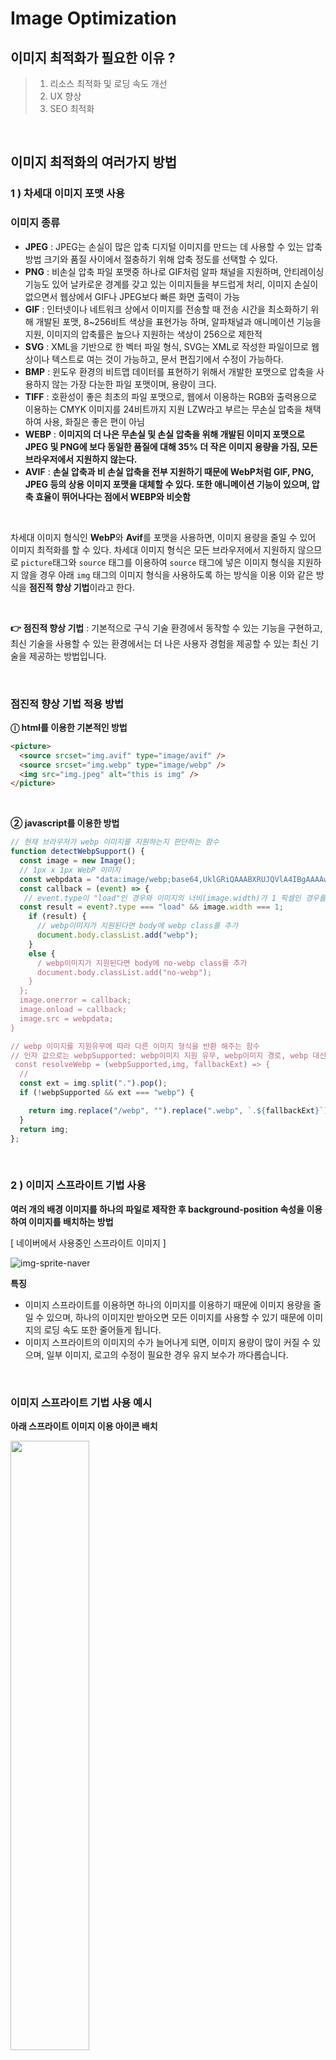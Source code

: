 # Image Optimization

## 이미지 최적화가 필요한 이유 ?

> 1. 리소스 최적화 및 로딩 속도 개선
> 2. UX 향상
> 3. SEO 최적화

</br>

## 이미지 최적화의 여러가지 방법

### 1 ) 차세대 이미지 포맷 사용

### 이미지 종류

- **JPEG** : JPEG는 손실이 많은 압축 디지털 이미지를 만드는 데 사용할 수 있는 압축 방법 크기와 품질 사이에서 절충하기 위해 압축 정도를 선택할 수 있다.
- **PNG** : 비손실 압축 파일 포맷중 하나로 GIF처럼 알파 채널을 지원하며, 안티레이싱 기능도 있어 날카로운 경계를 갖고 있는 이미지들을 부드럽게 처리, 이미지 손실이 없으면서 웹상에서 GIF나 JPEG보다 빠른 화면 출력이 가능
- **GIF** : 인터넷이나 네트워크 상에서 이미지를 전송할 때 전송 시간을 최소화하기 위해 개발된 포맷, 8~256비트 색상을 표현가능 하며, 알파채널과 애니메이션 기능을 지원, 이미지의 압축률은 높으나 지원하는 색상이 256으로 제한적
- **SVG** : XML을 기반으로 한 벡터 파일 형식, SVG는 XML로 작성한 파일이므로 웹상이나 텍스트로 여는 것이 가능하고, 문서 편집기에서 수정이 가능하다.
- **BMP** : 윈도우 환경의 비트맵 데이터를 표현하기 위해서 개발한 포맷으로 압축을 사용하지 않는 가장 다눈한 파일 포맷이며, 용량이 크다.
- **TIFF** : 호환성이 좋은 최초의 파일 포맷으로, 웹에서 이용하는 RGB와 출력용으로 이용하는 CMYK 이미지를 24비트까지 지원 LZW라고 부르는 무손실 압축을 채택하여 사용, 화질은 좋은 편이 아님
- **WEBP** : **이미지의 더 나은 무손실 및 손실 압축을 위해 개발된 이미지 포맷으로 JPEG 및 PNG에 보다 동일한 품질에 대해 35% 더 작은 이미지 용량을 가짐, 모든 브라우저에서 지원하지 않는다.**
- **AVIF** : **손실 압축과 비 손실 압축을 전부 지원하기 때문에 WebP처럼 GIF, PNG, JPEG 등의 상용 이미지 포맷을 대체할 수 있다. 또한 애니메이션 기능이 있으며, 압축 효율이 뛰어나다는 점에서 WEBP와 비슷함**

</br>

차세대 이미지 형식인 **WebP**와 **Avif**를 포맷을 사용하면, 이미지 용량을 줄일 수 있어 이미지 최적화를 할 수 있다.
차세대 이미지 형식은 모든 브라우저에서 지원하지 않으므로 `picture`태그와 `source` 태그를 이용하여 `source` 태그에 넣은 이미지 형식을 지원하지 않을 경우 아래 `img` 태그의 이미지 형식을 사용하도록 하는 방식을 이용 이와 같은 방식을 **점진적 향상 기법**이라고 한다.

</br>

**👉 점진적 향상 기법** : 기본적으로 구식 기술 환경에서 동작할 수 있는 기능을 구현하고, 최신 기술을 사용할 수 있는 환경에서는 더 나은 사용자 경험을 제공할 수 있는 최신 기술을 제공하는 방법입니다.

</br>

### **점진적 향상 기법 적용 방법**

**ⓛ html를 이용한 기본적인 방법**

```html
<picture>
  <source srcset="img.avif" type="image/avif" />
  <source srcset="img.webp" type="image/webp" />
  <img src="img.jpeg" alt="this is img" />
</picture>
```

</br>

**② javascript를 이용한 방법**

```javascript
// 현재 브라우저가 webp 이미지를 지원하는지 판단하는 함수
function detectWebpSupport() {
  const image = new Image();
  // 1px x 1px WebP 이미지
  const webpdata = "data:image/webp;base64,UklGRiQAAABXRUJQVlA4IBgAAAAwAQCdASoBAAEAAwA0JaQAA3AA/vuUAAA=";
  const callback = (event) => {
   // event.type이 "load"인 경우와 이미지의 너비(image.width)가 1 픽셀인 경우를 검사하여 브라우저가 WebP 이미지를 지원하는지 여부를 판별
  const result = event?.type === "load" && image.width === 1;
    if (result) {
      // webp이미지가 지원된다면 body에 webp class를 추가
      document.body.classList.add("webp");
    }
    else {
      / webp이미지가 지원된다면 body에 no-webp class를 추가
      document.body.classList.add("no-webp");
    }
  };
  image.onerror = callback;
  image.onload = callback;
  image.src = webpdata;
}

// webp 이미지를 지원유무에 따라 다른 이미지 형식을 반환 해주는 함수
// 인자 값으로는 webpSupported: webp이미지 지원 유무, webp이미지 경로, webp 대신 사용할 이미지 형식
 const resolveWebp = (webpSupported,img, fallbackExt) => {
  //
  const ext = img.split(".").pop();
  if (!webpSupported && ext === "webp") {

    return img.replace("/webp", "").replace(".webp", `.${fallbackExt}`);
  }
  return img;
};

```

</br>

### 2 ) 이미지 스프라이트 기법 사용

**여러 개의 배경 이미지를 하나의 파일로 제작한 후 background-position 속성을 이용하여 이미지를 배치하는 방법**

[ 네이버에서 사용중인 스프라이트 이미지 ]

![img-sprite-naver](https://github.com/NamJongtae/javascript-study/assets/113427991/b5ace00f-1222-4ce2-80df-f2c0393126f0)

**특징**

- 이미지 스프라이트를 이용하면 하나의 이미지를 이용하기 때문에 이미지 용량을 줄일 수 있으며, 하나의 이미지만 받아오면 모든 이미지를 사용할 수 있기 때문에 이미지의 로딩 속도 또한 줄어들게 됩니다.
- 이미지 스프라이트의 이미지의 수가 늘어나게 되면, 이미지 용량이 많이 커질 수 있으며, 일부 이미지, 로고의 수정이 필요한 경우 유지 보수가 까다롭습니다.

</br>

### 이미지 스프라이트 기법 사용 예시

**아래 스프라이트 이미지 이용 아이콘 배치**

<img src="https://github.com/NamJongtae/javascript-study/assets/113427991/0ee657af-77fc-4ec6-a2f5-2a9ca2008fb6" width="50%" />

</br>
</br>

### 이미지 스프라이트 적용 코드

```html
<html lang="en">
  <head>
    <meta charset="UTF-8" />
    <meta name="viewport" content="width=device-width, initial-scale=1.0" />
    <title>sprite img</title>
    <style>
      a {
        display: inline-block;
        position: relative;
        padding: 10px 10px 10px 45px;
        border: 1px solid #bdbdbd;
        border-radius: 10px;
        text-decoration: none;
        color: inherit;
      }
      a::after {
        content: "";
        position: absolute;
        top: 50%;
        left: 10px;
        transform: translateY(-50%);
        background: url("img/sprites.png") no-repeat;
        width: 30px;
        height: 30px;
      }
      .naver1::after {
        background-position: 0px 0px;
        background-size: 67px 67px;
      }
      .naver2::after {
        background-position: -37px 0px;
        background-size: 67px 67px;
      }
      .naver3::after {
        background-position: 0px -37px;
        background-size: 67px 67px;
      }
      .naver4::after {
        background-position: -37px -37px;
        background-size: 67px 67px;
      }
    </style>
  </head>
  <body>
    <a href="#" class="naver1">네이버 1</a>
    <a href="#" class="naver2">네이버 2</a>
    <a href="#" class="naver3">네이버 3</a>
    <a href="#" class="naver4">네이버 4</a>
  </body>
</html>
```

</br>

### 적용된 화면

![img-sprite-icons2](https://github.com/NamJongtae/javascript-study/assets/113427991/1c42ec21-8b11-4ff4-a14f-3a9cc83ec9fc)

</br>

### 3 ) 이미지 Lazy-loading 기법

**Image Lazy Loading**은 페이지 안에 있는 **실제 이미지들이 실제로 화면에 보여질 필요가 있을 때 로딩을 할 수 있도록 하는 기술**로 페이지 내에서 바로 로딩을 하지 않고 로딩 시점을 뒤로 미루는 것으로 페이지 초기 로딩 시 필요로 한 이미지의 수를 줄일 수 있으며, 또한 웹 성능과 디바이스 내 리소스 활용도 증가, 그리고 연관된 비용을 줄이는데 도움을 줄 수 있습니다.

### **Lazy-loading 기법 사용 방법**

**① img 태그를이용한 일반적인 방법**

```html
<picture>
  <source media="(min-width: 800px)" srcset="large.jpg 1x, larger.jpg 2x" />
  <img src="photo.jpg" loading="lazy" />
</picture>
```

- `loading` 속성은 브라우저의 이미지 로드 시점 여부를 결정 할 수 있습니다.
- `loading` 속성의 값으로 lazy 를 사용하면 브라우저 스크롤에 반응해서 뷰포트 영역에 근접할 때 이미지를 로딩합니다.

</br>

**② Intersection Observer API를 이용한 방법**

- `Intersection Observer API`는 최상위 `document` 의 `viewport` 사이의 intersection 내의 변화를 비동기적으로 관찰하는 방법
- 웹 페이지를 스크롤 할 때 어떤 요소 이미지가 해당 뷰포트내에 교차 되었는지를 판단할 수 있는 방법을 제공합니다.
- 이 방법을 이용해 해당되는 이미지가 교차 되면 이미지를 로딩할 수 있도록 JavaScript 핸들링 하면 됩니다.

</br>

**이미지 지연 로딩 구현 동작 과정**

1. **Intersection Observer의 options 객체 생성**
   - root에 타겟 요소의 가시성을 확인할 뷰포트 요소
   - rootMargin: root의 각 측면의 영역을 수측 또는 증가
   - threshold: observer의 callback이 실행될 타겟 요소의 가시성 퍼-센티지
2. **Intersection Observer의 callback 함수 생성**
   - 타겟 요소와 root가 교차된 상태인지의 여부 확인
   - 교차된 타겟 요소의 dataset에 등록된 이미지 주소를 src에 할당하여 이미지 로딩
   - 이미지 로딩이 완료된 타겟 요소는 관측 요소에서 제외
3. **IntersectionObserver(callback, options) 인스턴스 생성**
4. **IntersectionObserver 인스턴스에 타겟 요소들을 등록**

</br>

### **Intersection Observer API 사용예시**

```javascript
// IntersectionObserver 를 등록한다.
// entries는 위에 data-src로 설정된 img 태그들의 배열
const observer = new IntersectionObserver((entries, observer) => {
  entries.forEach((entry) => {
    // 관찰 대상이 viewport 안에 들어온 경우 image 로드
    if (entry.isIntersecting) {
      // data-src 정보를 타켓의 src 속성에 설정
      entry.target.src = entry.target.dataset.src;
      // 이미지를 불러왔다면 타켓 엘리먼트에 대한 관찰을 멈춘다.
      observer.unobserve(entry.target);
    }
  });
}, options);

// 관찰할 대상을 선언하고, 해당 속성을 관찰시킨다.
const images = document.querySelectorAll(".image");
images.forEach((el) => {
  io.observe(el);
});
```

</br>

### **Intersection Observer API를 이용한 이미지 lazy-loading 예시 코드**

```html
<html lang="en">
  <head>
    <meta charset="UTF-8" />
    <meta name="viewport" content="width=device-width, initial-scale=1.0" />
    <title>img lazy-loading</title>
    <style>
      img {
        background: #d5d9da;
        width: 500px;
        height: 500px;
        display: block;
        margin: 10px auto;
        border: 0;
      }
    </style>
  </head>
  <body>
    <img
      class="lazy-loading"
      data-src="<https://cdn.pixabay.com/photo/2016/12/11/12/02/mountains-1899264_1280.jpg>"
    />
    <img
      class="lazy-loading"
      data-src="<https://cdn.pixabay.com/photo/2017/04/09/09/56/avenue-2215317_1280.jpg>"
    />
    <img
      class="lazy-loading"
      data-src="<https://cdn.pixabay.com/photo/2016/09/19/07/01/lake-1679708_1280.jpg>"
    />
    <img
      class="lazy-loading"
      data-src="<https://cdn.pixabay.com/photo/2017/12/29/18/47/mountains-3048299_1280.jpg>"
    />
    <img
      class="lazy-loading"
      data-src="<https://cdn.pixabay.com/photo/2013/06/12/22/20/mountains-139012_1280.jpg>"
    />
    <img
      class="lazy-loading"
      data-src="<https://cdn.pixabay.com/photo/2012/10/30/15/55/valley-63564_1280.jpg>"
    />
    <script>
      // lazy-loading 이미지 요소
      const imgs = document.querySelectorAll(".lazy-loading");

      const observerCallback = (entries, observer) => {
        entries.forEach(({ isIntersecting, intersectionRatio, target }) => {
          if (isIntersecting && intersectionRatio > 0) {
            // data-src 정보를 타켓의 src 속성에 설정
            target.src = target.dataset.src;
            // 이미지를 불러왔다면 타켓 엘리먼트에 대한 관찰을 멈춘다.
            target.classList.remove("lazy-loading");
            observer.unobserve(target);
          }
        });
      };

      // 관찰할 대상을 선언하고, 해당 속성을 관찰시킨다.
      const io = new IntersectionObserver(observerCallback);
      imgs.forEach((img) => io.observe(img));
    </script>
  </body>
</html>
```

### 적용 결과

- 이미지가 화면에 보일 때 이미지가 로딩 되는 것을 볼 수 있습니다.
  ![img-lazy-loading](https://github.com/NamJongtae/javascript-study/assets/113427991/76a22eec-0a82-477b-9882-0a4ed8c747d4)

</br>

### 4 ) 이미지 압축

- 사용자가 이미지를 서버로 업로드 할 때 이미지 파일이 실제 사용하는 크기 보다 크다면 리소스 낭비로 이어짐
- 이런 리소스 낭비를 방지하기 위해 이미지 업로드전 이미지 압축 과정이 필요
- **browser-image-compression** 라이브러리를 사용하기 쉽게 구현 가능

**이미지 압축 예시 코드**

```javascript
import imageCompression from "browser-image-compression";

const imgCompression = async (file) => {
  try {
    const options = {
      maxSizeMB: 10, // 이미지 최대 용량
      maxWidthOrHeight: 256, // 이미지 최대 너비 및 높이
      useWebWorker: true, // webworker 적용 유무
      // webworker : 웹 워커 API가 멀티 스레딩을 지원하게 되어 워커를 이용하면 워커에서 작성된 스크립트는
      // 메인 스레드에서 분기되어 독립된 스레드로 실행되기 때문에 메모리 자원을 효율적으로 사용할 수 있다.
    };
    // 압축된 이미지 blob
    const compressedFileBlob = await imageCompression(file, options);
    // blob 형식의 이미지를 file 형식으로 변환
    const compressedFile = new File([compressedFileBlob], file.name, {
      type: file.type,
    });
    // 미리보기 이미지를 URL 생성
    const preview = await imageCompression.getDataUrlFromFile(file);
    // 압축된 파일과 미리보기 이미지를 반환
    return { compressedFile, preview };
  } catch (error) {
    console.log(error);
  }
};
```

</br>

### 5 ) UX향상을 위한 점진적 이미지 로딩 기법

- **점진적 로딩 기법 : 실제 이미지가 로드 되기 전까지 미리 보기 이미지를 표시하는 것**
- 이미지가 로딩되는 동안에는 이미지가 나타나지 않는 현상으로 사용자 경험에 좋지 못한 영향을 준다. 특히 이미지 용량이 클 경우 로딩 시간이 길어지기 때문에 이런 현상이 더 뚜렷하게 나타납니다.
- 점진적 로딩 기법을 활용하면, 사용자 경험을 개선할 수 있습니다.
- 미리보기 이미지로는 주로 저화질의 이미지나 임시 이미지를 넣습니다.

</br>

### **점진적 이미지 로딩 기법 예시 코드**

```html
<html lang="en">
  <head>
    <meta charset="UTF-8" />
    <meta name="viewport" content="width=device-width, initial-scale=1.0" />
    <title>Document</title>
    <style>
      #progressiveImg {
        max-width: 500px;
        height: 300px;
        margin: 0 auto;
        display: block;
      }
    </style>
  </head>
  <body>
    <img id="progressiveImg" alt="lake" />

    <script>
      const img = document.querySelector("#progressiveImg");
      ProgressiveImg(
        img,
        "<https://cdn.pixabay.com/photo/2023/06/17/20/15/lake-8070741_1280.png>",
        "<https://via.placeholder.com/500x300>",
        "<https://via.placeholder.com/500x300>"
      );

      const ProgressiveImg = (targetImg, src, placeholderSrc, errorImgSrc) => {
        targetImg.src = placeholderSrc;
        const img = new Image();
        img.src = src;
        img.onload = () => {
          targetImg.src = src;
        };
        img.onerror = () => {
          targetImg.src = errorImgSrc;
        };
      };
    </script>
  </body>
</html>
```

- 인자 값으로 targetImg(대상 이미지), src(이미지 경로), placeholderSrc(대체 이미지 경로), errorImgSrc(에러 이미지 경로)를 받습니다.
- 이미지 요소를 생성해서 해당 이미지 요소에 인자로 받은 src를 넣어 로딩 유무를 파악합니다.
- 이미지가 로딩된다면 실제 이미지의 src에 로딩된 이미지 src를 넣습니다.
- 만약 에러가 발생 한다면 실제 이미지의 src에 에러로 넣을 이미지 src를 넣습니다.

</br>

### **적용 결과 (빠른 3g환경 캐시 사용 중지 후 촬영한 결과)**

- 점진적 이미지 로딩 적용 전
  - 대체 이미지 없이 이미지가 로딩되는 것을 볼 수 있습니다.
    ![img-progressive- loading-before](https://github.com/NamJongtae/javascript-study/assets/113427991/4673987c-eba6-4452-bf64-dfa44acae16c)
- 점진적 이미지 로딩 적용 후
  - 이미지 로딩전 대체 이미지가 나오고, 이미지가 모두 로딩되면 실제 이미지가 나오는 것을 볼 수 있습니다.
    ![img-progressive-loading-after](https://github.com/NamJongtae/javascript-study/assets/113427991/ca453d16-6982-4a04-ae48-2a33cef58f4a)

</br>

### 참고 사이트

🔗 [웹 성능을 위한 이미지 최적화](https://velog.io/@hustle-dev/%EC%9B%B9-%EC%84%B1%EB%8A%A5%EC%9D%84-%EC%9C%84%ED%95%9C-%EC%9D%B4%EB%AF%B8%EC%A7%80-%EC%B5%9C%EC%A0%81%ED%99%94)

🔗 [Image Lazy Loading 기법으로 웹 성능 최적화하기](https://onlydev.tistory.com/104)

🔗 [리액트로 점진적 이미지 로딩 구현하기: 튜토리얼](https://velog.io/@eunbinn/progressive-image-loading-react-tutorial)
